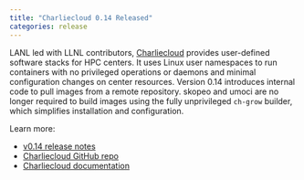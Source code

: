 ```yaml
---
title: "Charliecloud 0.14 Released"
categories: release
---
```


LANL led with LLNL contributors, [Charliecloud](https://github.com/hpc/charliecloud) provides user-defined software stacks for HPC centers. It uses Linux user namespaces to run containers with no privileged operations or daemons and minimal configuration changes on center resources. Version 0.14 introduces internal code to pull images from a remote repository. skopeo and umoci are no longer required to build images using the fully unprivileged `ch-grow` builder, which simplifies installation and configuration.

Learn more:
- [v0.14 release notes](https://github.com/hpc/charliecloud/releases/tag/v0.14)
- [Charliecloud GitHub repo](https://github.com/hpc/charliecloud)
- [Charliecloud documentation](https://hpc.github.io/charliecloud)
